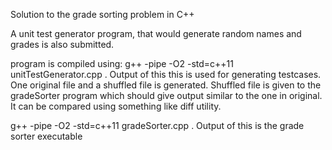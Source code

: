 Solution to the grade sorting problem in C++

A unit test generator program, that would generate random names and grades is also submitted.

program is compiled using: 
g++ -pipe -O2 -std=c++11 unitTestGenerator.cpp . Output of this this is used for generating testcases. One original file and a shuffled file is generated. Shuffled file is given to the gradeSorter program which should give
output similar to the one in original. It can be compared using something like diff utility.

g++ -pipe -O2 -std=c++11 gradeSorter.cpp . Output of this is the grade sorter executable

